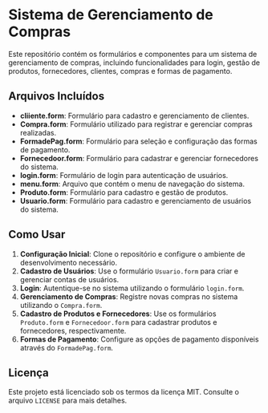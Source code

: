 # Sistema de Gerenciamento de Compras

Este repositório contém os formulários e componentes para um sistema de gerenciamento de compras, incluindo funcionalidades para login, gestão de produtos, fornecedores, clientes, compras e formas de pagamento.

## Arquivos Incluídos

- **cliiente.form**: Formulário para cadastro e gerenciamento de clientes.
- **Compra.form**: Formulário utilizado para registrar e gerenciar compras realizadas.
- **FormadePag.form**: Formulário para seleção e configuração das formas de pagamento.
- **Fornecedoor.form**: Formulário para cadastrar e gerenciar fornecedores do sistema.
- **login.form**: Formulário de login para autenticação de usuários.
- **menu.form**: Arquivo que contém o menu de navegação do sistema.
- **Produto.form**: Formulário para cadastro e gestão de produtos.
- **Usuario.form**: Formulário para cadastro e gerenciamento de usuários do sistema.

## Como Usar

1. **Configuração Inicial**: Clone o repositório e configure o ambiente de desenvolvimento necessário.
2. **Cadastro de Usuários**: Use o formulário `Usuario.form` para criar e gerenciar contas de usuários.
3. **Login**: Autentique-se no sistema utilizando o formulário `login.form`.
4. **Gerenciamento de Compras**: Registre novas compras no sistema utilizando o `Compra.form`.
5. **Cadastro de Produtos e Fornecedores**: Use os formulários `Produto.form` e `Fornecedoor.form` para cadastrar produtos e fornecedores, respectivamente.
6. **Formas de Pagamento**: Configure as opções de pagamento disponíveis através do `FormadePag.form`.

## Licença

Este projeto está licenciado sob os termos da licença MIT. Consulte o arquivo `LICENSE` para mais detalhes.
